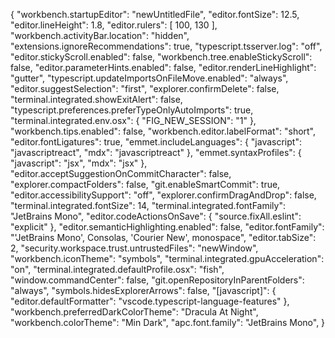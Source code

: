 {
  "workbench.startupEditor": "newUntitledFile",
  "editor.fontSize": 12.5,
  "editor.lineHeight": 1.8,
  "editor.rulers": [
    100,
    130
  ],
  "workbench.activityBar.location": "hidden",
  "extensions.ignoreRecommendations": true,
  "typescript.tsserver.log": "off",
  "editor.stickyScroll.enabled": false,
  "workbench.tree.enableStickyScroll": false,
  "editor.parameterHints.enabled": false,
  "editor.renderLineHighlight": "gutter",
  "typescript.updateImportsOnFileMove.enabled": "always",
  "editor.suggestSelection": "first",
  "explorer.confirmDelete": false,
  "terminal.integrated.showExitAlert": false,
  "typescript.preferences.preferTypeOnlyAutoImports": true,
  "terminal.integrated.env.osx": {
    "FIG_NEW_SESSION": "1"
  },
  "workbench.tips.enabled": false,
  "workbench.editor.labelFormat": "short",
  "editor.fontLigatures": true,
  "emmet.includeLanguages": {
    "javascript": "javascriptreact",
    "mdx": "javascriptreact"
  },
  "emmet.syntaxProfiles": {
    "javascript": "jsx",
    "mdx": "jsx"
  },
  "editor.acceptSuggestionOnCommitCharacter": false,
  "explorer.compactFolders": false,
  "git.enableSmartCommit": true,
  "editor.accessibilitySupport": "off",
  "explorer.confirmDragAndDrop": false,
  "terminal.integrated.fontSize": 14,
  "terminal.integrated.fontFamily": "JetBrains Mono",
  "editor.codeActionsOnSave": {
    "source.fixAll.eslint": "explicit"
  },
  "editor.semanticHighlighting.enabled": false,
  "editor.fontFamily": "'JetBrains Mono', Consolas, 'Courier New', monospace",
  "editor.tabSize": 2,
  "security.workspace.trust.untrustedFiles": "newWindow",
  "workbench.iconTheme": "symbols",
  "terminal.integrated.gpuAcceleration": "on",
  "terminal.integrated.defaultProfile.osx": "fish",
  "window.commandCenter": false,
  "git.openRepositoryInParentFolders": "always",
  "symbols.hidesExplorerArrows": false,
  "[javascript]": {
    "editor.defaultFormatter": "vscode.typescript-language-features"
  },
  "workbench.preferredDarkColorTheme": "Dracula At Night",
  "workbench.colorTheme": "Min Dark",
  "apc.font.family": "JetBrains Mono",
}